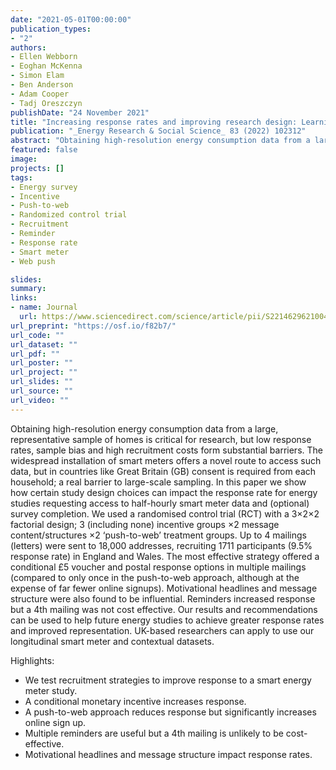 ```yaml
---
date: "2021-05-01T00:00:00"
publication_types:
- "2"
authors:
- Ellen Webborn
- Eoghan McKenna
- Simon Elam
- Ben Anderson
- Adam Cooper
- Tadj Oreszczyn
publishDate: "24 November 2021"
title: "Increasing response rates and improving research design: Learnings from the Smart Energy Research Lab in the United Kingdom"
publication: "_Energy Research & Social Science_ 83 (2022) 102312"
abstract: "Obtaining high-resolution energy consumption data from a large, representative sample of homes is critical for research, but low response rates, sample bias and high recruitment costs form substantial barriers. The widespread installation of smart meters offers a novel route to access such data, but in countries like Great Britain (GB) consent is required from each household; a real barrier to large-scale sampling. In this paper we show how certain study design choices can impact the response rate for energy studies requesting access to half-hourly smart meter data and (optional) survey completion. We used a randomised control trial (RCT) with a 3×2×2 factorial design; 3 (including none) incentive groups ×2 message content/structures ×2 ‘push-to-web’ treatment groups. Up to 4 mailings (letters) were sent to 18,000 addresses, recruiting 1711 participants (9.5% response rate) in England and Wales. The most effective strategy offered a conditional £5 voucher and postal response options in multiple mailings (compared to only once in the push-to-web approach, although at the expense of far fewer online signups). Motivational headlines and message structure were also found to be influential. Reminders increased response but a 4th mailing was not cost effective. Our results and recommendations can be used to help future energy studies to achieve greater response rates and improved representation. UK-based researchers can apply to use our longitudinal smart meter and contextual datasets."
featured: false
image: 
projects: []
tags: 
- Energy survey
- Incentive
- Push-to-web
- Randomized control trial
- Recruitment
- Reminder
- Response rate
- Smart meter
- Web push

slides: 
summary: 
links:
- name: Journal
  url: https://www.sciencedirect.com/science/article/pii/S2214629621004047?via%3Dihub
url_preprint: "https://osf.io/f82b7/"
url_code: ""
url_dataset: ""
url_pdf: ""
url_poster: ""
url_project: ""
url_slides: ""
url_source: ""
url_video: ""
---
```


Obtaining high-resolution energy consumption data from a large, representative sample of homes is critical for research, but low response rates, sample bias and high recruitment costs form substantial barriers. The widespread installation of smart meters offers a novel route to access such data, but in countries like Great Britain (GB) consent is required from each household; a real barrier to large-scale sampling. In this paper we show how certain study design choices can impact the response rate for energy studies requesting access to half-hourly smart meter data and (optional) survey completion. We used a randomised control trial (RCT) with a 3×2×2 factorial design; 3 (including none) incentive groups ×2 message content/structures ×2 ‘push-to-web’ treatment groups. Up to 4 mailings (letters) were sent to 18,000 addresses, recruiting 1711 participants (9.5% response rate) in England and Wales. The most effective strategy offered a conditional £5 voucher and postal response options in multiple mailings (compared to only once in the push-to-web approach, although at the expense of far fewer online signups). Motivational headlines and message structure were also found to be influential. Reminders increased response but a 4th mailing was not cost effective. Our results and recommendations can be used to help future energy studies to achieve greater response rates and improved representation. UK-based researchers can apply to use our longitudinal smart meter and contextual datasets.

Highlights:
- We test recruitment strategies to improve response to a smart energy meter study.
- A conditional monetary incentive increases response.
- A push-to-web approach reduces response but significantly increases online sign up.
- Multiple reminders are useful but a 4th mailing is unlikely to be cost-effective.
- Motivational headlines and message structure impact response rates.